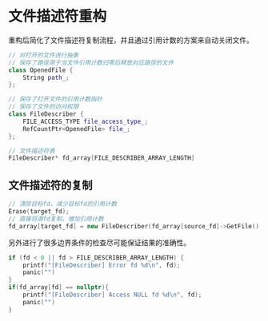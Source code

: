 # 文件描述符重构

重构后简化了文件描述符复制流程，并且通过引用计数的方案来自动关闭文件。

```c++
// 对打开的文件进行抽象
// 保存了路径用于当文件引用计数归零后释放对应路径的文件
class OpenedFile {
    String path_;
};
```

```c++
// 保存了打开文件的引用计数指针
// 保存了文件的访问权限
class FileDescriber {
    FILE_ACCESS_TYPE file_access_type_;
    RefCountPtr<OpenedFile> file_;
};
```

```c++
// 文件描述符表
FileDescriber* fd_array[FILE_DESCRIBER_ARRAY_LENGTH]
```

## 文件描述符的复制

```c++
// 清除目标fd，减少目标fd的引用计数
Erase(target_fd);
// 直接将源fd复制，增加引用计数
fd_array[target_fd] = new FileDescriber(fd_array[source_fd]->GetFile(), fd_array[source_fd]->GetAccessType());
```


另外进行了很多边界条件的检查尽可能保证结果的准确性。

```c++
if (fd < 0 || fd > FILE_DESCRIBER_ARRAY_LENGTH) {
    printf("[FileDescriber] Error fd %d\n", fd);
    panic("")
}
if(fd_array[fd] == nullptr){
    printf("[FileDescriber] Access NULL fd %d\n", fd);
    panic("")
}
```

